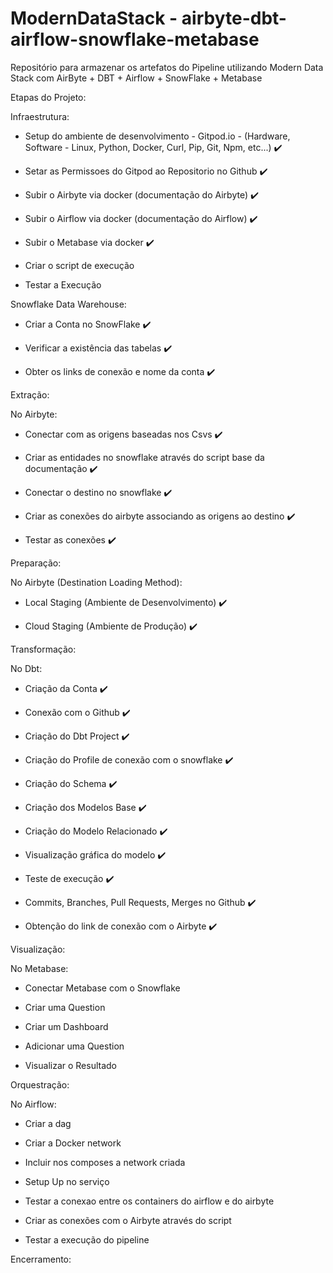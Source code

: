 # ModernDataStack - airbyte-dbt-airflow-snowflake-metabase

Repositório para armazenar os artefatos do Pipeline utilizando Modern Data Stack com AirByte + DBT + Airflow + SnowFlake + Metabase

Etapas do Projeto:

Infraestrutura:

- Setup do ambiente de desenvolvimento - Gitpod.io - (Hardware, Software - Linux, Python, Docker, Curl, Pip, Git, Npm, etc...) ✔️

- Setar as Permissoes do Gitpod ao Repositorio no Github ✔️

- Subir o Airbyte via docker (documentação do Airbyte) ✔️

- Subir o Airflow via docker (documentação do Airflow) ✔️

- Subir o Metabase via docker ✔️

- Criar o script de execução

- Testar a Execução 

Snowflake Data Warehouse:
- Criar a Conta no SnowFlake ✔️

- Verificar a existência das tabelas ✔️

- Obter os links de conexão e nome da conta  ✔️

Extração:

No Airbyte:
- Conectar com as origens baseadas nos Csvs ✔️

- Criar as entidades no snowflake através do script base da documentação ✔️

- Conectar o destino no snowflake ✔️

- Criar as conexões do airbyte associando as origens ao destino ✔️

- Testar as conexões ✔️

Preparação:

No Airbyte (Destination Loading Method):
- Local Staging (Ambiente de Desenvolvimento) ✔️

- Cloud Staging (Ambiente de Produção) ✔️

Transformação:

No Dbt:
- Criação da Conta ✔️

- Conexão com o Github ✔️

- Criação do Dbt Project ✔️

- Criação do Profile de conexão com o snowflake ✔️

- Criação do Schema ✔️

- Criação dos Modelos Base ✔️

- Criação do Modelo Relacionado ✔️

- Visualização gráfica do modelo ✔️

- Teste de execução ✔️

- Commits, Branches, Pull Requests, Merges no Github ✔️

- Obtenção do link de conexão com o Airbyte ✔️

Visualização:

No Metabase:
- Conectar Metabase com o Snowflake

- Criar uma Question

- Criar um Dashboard

- Adicionar uma Question

- Visualizar o Resultado

Orquestração:

No Airflow:

- Criar a dag

- Criar a Docker network

- Incluir nos composes a network criada

- Setup Up no serviço

- Testar a conexao entre os containers do airflow e do airbyte

- Criar as conexões com o Airbyte através do script

- Testar a execução do pipeline

Encerramento: